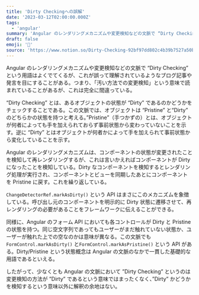 ```yaml
---
title: 'Dirty Checkingへの誤解'
date: '2023-03-12T02:00:00.000Z'
tags:
  - 'angular'
summary: 'Angular のレンダリングメカニズムや変更検知などの文脈で “Dirty Checking” という用語はよくでてくるが、これが誤って理解されているようなブログ記事や発言を目にすることがある。つまり、「汚い方法での変更検知」という意味で読まれていることがあるが、これは完全に間違っている。'
draft: false
emoji: '💬'
source: 'https://www.notion.so/Dirty-Checking-92bf97dd802c4b39b7527a50b5875273'
---
```


Angular のレンダリングメカニズムや変更検知などの文脈で “Dirty Checking” という用語はよくでてくるが、これが誤って理解されているようなブログ記事や発言を目にすることがある。つまり、「汚い方法での変更検知」という意味で読まれていることがあるが、これは完全に間違っている。

“Dirty Checking” とは、あるオブジェクトの状態が “Dirty” であるのかどうかをチェックすることである。この文脈では、オブジェクトは “Pristine” と“Dirty” のどちらかの状態を持つと考える。”Pristine”（手つかずの）とは、オブジェクトが何者によっても手を加えられておらず事前状態から変わっていないことを示す。逆に “Dirty” とはオブジェクトが何者かによって手を加えられて事前状態から変化していることを示す。

Angular のレンダリングメカニズムは、コンポーネントの状態が変更されたことを検知して再レンダリングするが、これは言いかえればコンポーネントが Dirty になったことを検知している。Dirty なコンポーネントを検知するとレンダリング処理が実行され、コンポーネントとビューを同期したあとにコンポーネントを Pristine に戻す。これを繰り返している。

`ChangeDetectorRef.markAsDirty()` という API はまさにこのメカニズムを象徴している。呼び出し元のコンポーネントを明示的に Dirty 状態に遷移させて、再レンダリングの必要があることをフレームワークに伝えることができる。

同様に、Angular のフォーム API においても各コントロールが Dirty と Pristine の状態を持つ。同じ空文字列であってもユーザーがまだ触れていない状態か、ユーザーが触れた上での空なのかは意味が異なる。この文脈でも `FormControl.markAsDirty()` と`FormControl.markAsPristine()` という API がある。Dirty/Pristine という状態概念は Angular の文脈のなかで一貫した基礎的な用語であるといえる。

したがって、少なくとも Angular の文脈において ”Dirty Checking” というのは変更検知の方法が ”Dirty” であるという意味ではまったくなく、”Dirty” かどうかを検知するという意味以外に解釈の余地はない。
